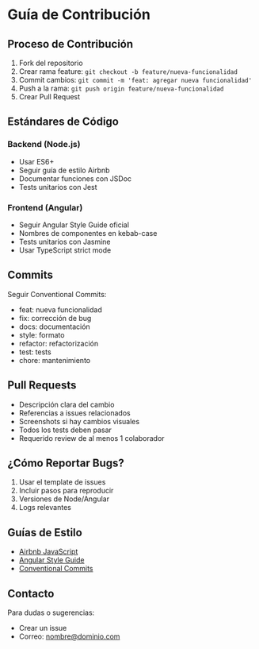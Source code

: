 # Guía de Contribución

## Proceso de Contribución
1. Fork del repositorio
2. Crear rama feature: `git checkout -b feature/nueva-funcionalidad`
3. Commit cambios: `git commit -m 'feat: agregar nueva funcionalidad'`
4. Push a la rama: `git push origin feature/nueva-funcionalidad`
5. Crear Pull Request

## Estándares de Código

### Backend (Node.js)
- Usar ES6+
- Seguir guía de estilo Airbnb
- Documentar funciones con JSDoc
- Tests unitarios con Jest

### Frontend (Angular)
- Seguir Angular Style Guide oficial
- Nombres de componentes en kebab-case
- Tests unitarios con Jasmine
- Usar TypeScript strict mode

## Commits
Seguir Conventional Commits:
- feat: nueva funcionalidad
- fix: corrección de bug
- docs: documentación
- style: formato
- refactor: refactorización
- test: tests
- chore: mantenimiento

## Pull Requests
- Descripción clara del cambio
- Referencias a issues relacionados
- Screenshots si hay cambios visuales
- Todos los tests deben pasar
- Requerido review de al menos 1 colaborador

## ¿Cómo Reportar Bugs?
1. Usar el template de issues
2. Incluir pasos para reproducir
3. Versiones de Node/Angular
4. Logs relevantes

## Guías de Estilo
- [Airbnb JavaScript](https://github.com/airbnb/javascript)
- [Angular Style Guide](https://angular.io/guide/styleguide)
- [Conventional Commits](https://www.conventionalcommits.org/es)

## Contacto
Para dudas o sugerencias:
- Crear un issue
- Correo: nombre@dominio.com